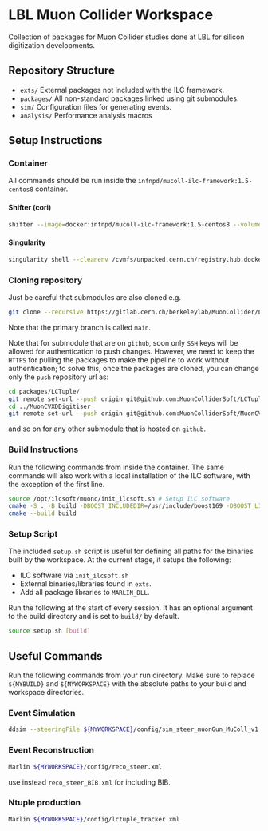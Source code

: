 # LBL Muon Collider Workspace

Collection of packages for Muon Collider studies done at LBL for silicon digitization developments.

## Repository Structure
- `exts/` External packages not included with the ILC framework.
- `packages/` All non-standard packages linked using git submodules.
- `sim/` Configuration files for generating events.
- `analysis/` Performance analysis macros

## Setup Instructions

### Container
All commands should be run inside the `infnpd/mucoll-ilc-framework:1.5-centos8` container.

#### Shifter (cori)
```bash
shifter --image=docker:infnpd/mucoll-ilc-framework:1.5-centos8 --volume=/global/cfs/cdirs/atlas/spgriso/MuonCollider/tutorial-data:/data -- /bin/bash
```

#### Singularity
```bash
singularity shell --cleanenv /cvmfs/unpacked.cern.ch/registry.hub.docker.com/infnpd/mucoll-ilc-framework\:1.5-centos8
```

### Cloning repository
Just be careful that submodules are also cloned e.g.
```bash
git clone --recursive https://gitlab.cern.ch/berkeleylab/MuonCollider/LBLMuC-SiDigiDev.git
```

Note that the primary branch is called `main`.

Note that for submodule that are on `github`, soon only `SSH` keys will be allowed for authentication to push changes.
However, we need to keep the `HTTPS` for pulling the packages to make the pipeline to work without authentication; to solve this, once the packages are cloned, you can change only the `push` repository url as:
```bash
cd packages/LCTuple/
git remote set-url --push origin git@github.com:MuonColliderSoft/LCTuple.git
cd ../MuonCVXDDigitiser
git remote set-url --push origin git@github.com:MuonColliderSoft/MuonCVXDDigitiser.git
```
and so on for any other submodule that is hosted on `github`.

### Build Instructions
Run the following commands from inside the container. The same commands will also work with a local installation of the ILC software, with the exception of the first line.
```bash
source /opt/ilcsoft/muonc/init_ilcsoft.sh # Setup ILC software
cmake -S . -B build -DBOOST_INCLUDEDIR=/usr/include/boost169 -DBOOST_LIBRARYDIR=/usr/lib64/boost169 
cmake --build build
```

### Setup Script
The included `setup.sh` script is useful for defining all paths for the binaries built by the workspace. At the current stage, it setups the following:
- ILC software via `init_ilcsoft.sh`
- External binaries/libraries found in `exts`.
- Add all package libraries to `MARLIN_DLL`.

Run the following at the start of every session. It has an optional argument to the build directory and is set to `build/` by default.
```bash
source setup.sh [build]
```

## Useful Commands

Run the following commands from your run directory. Make sure to replace `${MYBUILD}` and `${MYWORKSPACE}` with the absolute paths to your build and workspace directories.

### Event Simulation
```bash
ddsim --steeringFile ${MYWORKSPACE}/config/sim_steer_muonGun_MuColl_v1.py
```

### Event Reconstruction
```bash
Marlin ${MYWORKSPACE}/config/reco_steer.xml
```

use instead `reco_steer_BIB.xml` for including BIB.

### Ntuple production
```bash
Marlin ${MYWORKSPACE}/config/lctuple_tracker.xml
```
